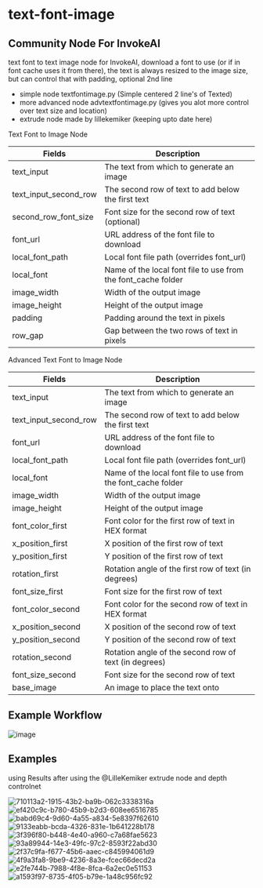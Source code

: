 # text-font-image
## Community Node For InvokeAI

text font to text image node for InvokeAI, download a font to use (or if in font cache uses it from there), the text is always resized to the image size, but can control that with padding, optional 2nd line

* simple node textfontimage.py (Simple centered 2 line's of Texted)
* more advanced node advtextfontimage.py (gives you alot more control over text size and location)
* extrude node made by lillekemiker (keeping upto date here)

Text Font to Image Node

| Fields                  | Description                                            |
| ------------------------ | ------------------------------------------------------ |
| text_input               | The text from which to generate an image               |
| text_input_second_row    | The second row of text to add below the first text     |
| second_row_font_size     | Font size for the second row of text (optional)        |
| font_url                | URL address of the font file to download               |
| local_font_path         | Local font file path (overrides font_url)              |
| local_font              | Name of the local font file to use from the font_cache folder |
| image_width              | Width of the output image                              |
| image_height             | Height of the output image                             |
| padding                  | Padding around the text in pixels                       |
| row_gap                  | Gap between the two rows of text in pixels 

Advanced Text Font to Image Node

| Fields                  | Description                                            |
| ------------------------ | ------------------------------------------------------ |
| text_input               | The text from which to generate an image               |
| text_input_second_row    | The second row of text to add below the first text     |
| font_url                | URL address of the font file to download               |
| local_font_path         | Local font file path (overrides font_url)              |
| local_font              | Name of the local font file to use from the font_cache folder |
| image_width              | Width of the output image                              |
| image_height             | Height of the output image                             |
| font_color_first         | Font color for the first row of text in HEX format     |
| x_position_first         | X position of the first row of text                    |
| y_position_first         | Y position of the first row of text                    |
| rotation_first           | Rotation angle of the first row of text (in degrees)   |
| font_size_first          | Font size for the first row of text                     |
| font_color_second        | Font color for the second row of text in HEX format    |
| x_position_second        | X position of the second row of text                   |
| y_position_second        | Y position of the second row of text                   |
| rotation_second          | Rotation angle of the second row of text (in degrees)  |
| font_size_second         | Font size for the second row of text                    |
| base_image               | An image to place the text onto      |

## Example Workflow
![image](https://github.com/mickr777/textfontimage/assets/115216705/e226a5e0-eadb-426a-89fe-3657c546d5ed)

## Examples
using Results after using the @LilleKemiker extrude node and depth controlnet

![710113a2-1915-43b2-ba9b-062c3338316a](https://github.com/mickr777/textfontimage/assets/115216705/3e591f7e-b86e-4fcf-810e-3caffb278936)
![ef420c9c-b780-45b9-b2d3-608ee6516785](https://github.com/mickr777/textfontimage/assets/115216705/32b47c93-f953-4d51-8ffa-cdb3bcc2a084)
![babd69c4-9d60-4a55-a834-5e8397f62610](https://github.com/mickr777/textfontimage/assets/115216705/46c3f2aa-c5fc-4fcf-9daf-49966ad98e73)
![9133eabb-bcda-4326-831e-1b641228b178](https://github.com/mickr777/textfontimage/assets/115216705/8c20f1e2-fd06-4256-a005-f56ccc4218ee)
![3f396f80-b448-4e40-a960-c7a68fae5623](https://github.com/mickr777/textfontimage/assets/115216705/7fb07189-4138-4f64-8cd3-3d61bb372b81)
![93a89944-14e3-49fc-97c2-8593f22abd30](https://github.com/mickr777/textfontimage/assets/115216705/d8ffe6ea-2545-4fad-b188-3730e6db9a8c)
![2f37c9fa-f677-45b6-aaec-c845994061d9](https://github.com/mickr777/textfontimage/assets/115216705/648202db-6bf2-465e-843b-d6b52393912f)
![4f9a3fa8-9be9-4236-8a3e-fcec66decd2a](https://github.com/mickr777/textfontimage/assets/115216705/e4c51693-4455-4f55-99fe-3bcaf38241de)
![e2fe744b-7988-4f8e-8fca-6a2ec0e51153](https://github.com/mickr777/textfontimage/assets/115216705/0990db3f-9235-4fc2-a8f6-f06d55c4d93d)
![a1593f97-8735-4f05-b79e-1a48c956fc92](https://github.com/mickr777/textfontimage/assets/115216705/f298b05b-51bb-4d8b-9266-6962640ce51c)
